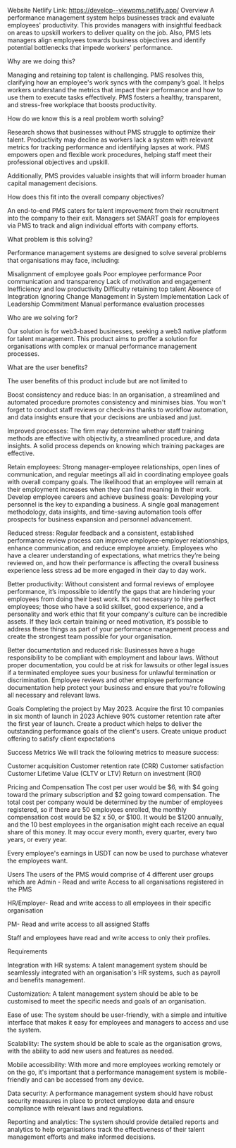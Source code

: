Website Netlify Link:
https://develop--viewpms.netlify.app/
Overview 
A performance management system helps businesses track and evaluate employees' productivity. This provides managers with insightful feedback on areas to upskill workers to deliver quality on the job. Also, PMS lets managers align employees towards business objectives and identify potential bottlenecks that impede workers' performance.  

Why are we doing this? 

Managing and retaining top talent is challenging. PMS resolves this, clarifying how an employee's work syncs with the company’s goal. It helps workers understand the metrics that impact their performance and how to use them to execute tasks effectively.
PMS fosters a healthy, transparent, and stress-free workplace that boosts productivity. 






How do we know this is a real problem worth solving?


Research shows that businesses without PMS struggle to optimize their talent. Productivity may decline as workers lack a system with relevant metrics for tracking performance and identifying lapses at work. PMS empowers open and flexible work procedures, helping staff meet their professional objectives and upskill.   


Additionally, PMS provides valuable insights that will inform broader human capital management decisions.


How does this fit into the overall company objectives?

An end-to-end PMS caters for talent improvement from their recruitment into the company to their exit. Managers set SMART goals for employees via PMS to track and align individual efforts with company efforts. 
 
What problem is this solving?

Performance management systems are designed to solve several problems that organisations may face, including:

Misalignment of employee goals
Poor employee performance
Poor communication and transparency
Lack of motivation and engagement
Inefficiency and low productivity
Difficulty retaining top talent
Absence of Integration
 Ignoring Change Management in System Implementation
Lack of Leadership Commitment
Manual performance evaluation processes



Who are we solving for?

Our solution is for web3-based businesses, seeking a web3 native platform for talent management.
This product aims to proffer a solution for organisations with complex or manual performance management processes.



What are the user benefits? 

The user benefits of this product include but are not limited to

Boost consistency and reduce bias: In an organisation, a streamlined and automated procedure promotes consistency and minimises bias. You won't forget to conduct staff reviews or check-ins thanks to workflow automation, and data insights ensure that your decisions are unbiased and just.

Improved processes: The firm may determine whether staff training methods are effective with objectivity, a streamlined procedure, and data insights. A solid process depends on knowing which training packages are effective.

Retain employees: Strong manager-employee relationships, open lines of communication, and regular meetings all aid in coordinating employee goals with overall company goals. The likelihood that an employee will remain at their employment increases when they can find meaning in their work.
Develop employee careers and achieve business goals: Developing your personnel is the key to expanding a business. A single goal management methodology, data insights, and time-saving automation tools offer prospects for business expansion and personnel advancement.

Reduced stress: Regular feedback and a consistent, established performance review process can improve employee-employer relationships, enhance communication, and reduce employee anxiety. Employees who have a clearer understanding of expectations, what metrics they’re being reviewed on, and how their performance is affecting the overall business experience less stress ad be more engaged in their day to day work.

Better productivity: Without consistent and formal reviews of employee performance, it’s impossible to identify the gaps that are hindering your employees from doing their best work. It’s not necessary to hire perfect employees; those who have a solid skillset, good experience, and a personality and work ethic that fit your company's culture can be incredible assets. If they lack certain training or need motivation, it’s possible to address these things as part of your performance management process and create the strongest team possible for your organisation.

Better documentation and reduced risk: Businesses have a huge responsibility to be compliant with employment and labour laws. Without proper documentation, you could be at risk for lawsuits or other legal issues if a terminated employee sues your business for unlawful termination or discrimination. Employee reviews and other employee performance documentation help protect your business and ensure that you’re following all necessary and relevant laws.


Goals
Completing the project by May 2023. 
Acquire the first 10 companies in six month of launch in 2023
Achieve 90% customer retention rate after the first year of launch.
Create a product which helps to deliver the outstanding performance goals of the client's users.
Create unique product offering to satisfy client expectations 

Success Metrics
We will track the following metrics to measure success:

Customer acquisition
Customer retention rate (CRR)
Customer satisfaction
Customer Lifetime Value (CLTV or LTV)
Return on investment (ROI)

Pricing and Compensation
The cost per user would be $6, with $4 going toward the primary subscription and $2 going toward compensation. The total cost per company would be determined by the number of employees registered, so if there are 50 employees enrolled, the monthly compensation cost would be $2 x 50, or $100. It would be $1200 annually, and the 10 best employees in the organisation might each receive an equal share of this money. It may occur every month, every quarter, every two years, or every year.

Every employee's earnings in USDT can now be used to purchase whatever the employees want.


Users
The users of the PMS would comprise of 4 different user groups which are
Admin - Read and write Access to all organisations registered in the PMS

HR/Employer- Read and write access to all employees in their specific organisation


PM- Read and write access to all assigned Staffs

Staff and employees have read and write access to only their profiles.






Requirements

Integration with HR systems: A talent management system should be seamlessly integrated with an organisation's HR systems, such as payroll and benefits management.

Customization: A talent management system should be able to be customised to meet the specific needs and goals of an organisation.

Ease of use: The system should be user-friendly, with a simple and intuitive interface that makes it easy for employees and managers to access and use the system.

Scalability: The system should be able to scale as the organisation grows, with the ability to add new users and features as needed.

Mobile accessibility: With more and more employees working remotely or on the go, it's important that a performance management system is mobile-friendly and can be accessed from any device.

Data security: A performance management system should have robust security measures in place to protect employee data and ensure compliance with relevant laws and regulations.

Reporting and analytics: The system should provide detailed reports and analytics to help organisations track the effectiveness of their talent management efforts and make informed decisions.
